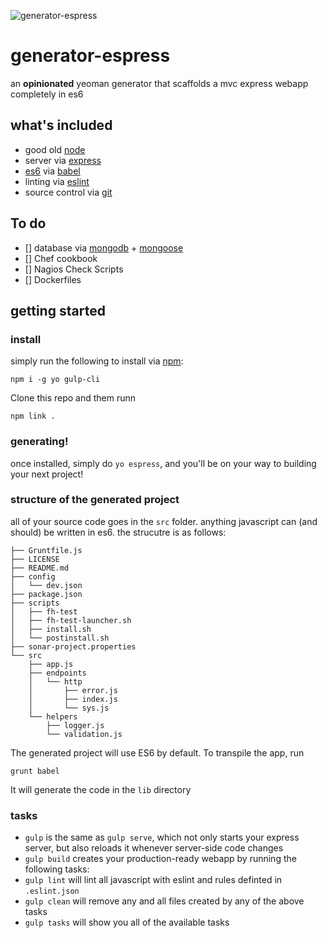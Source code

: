 ![generator-espress](logo-01.png)

# generator-espress
an **opinionated** yeoman generator that scaffolds a mvc express webapp completely in es6

## what's included
- good old [node](https://nodejs.org/en/)
- server via [express](http://expressjs.com/)
- [es6](http://es6-features.org) via [babel](https://babeljs.io/)
- linting via [eslint](http://eslint.org/)
- source control via [git](https://git-scm.com)

## To do

- [] database via [mongodb](https://www.mongodb.org/) + [mongoose](http://mongoosejs.com/)
- [] Chef cookbook
- [] Nagios Check Scripts
- [] Dockerfiles


## getting started
### install
simply run the following to install via [npm](https://www.npmjs.com/):
```
npm i -g yo gulp-cli
```

Clone this repo and them runn
```
npm link .
```

### generating!
once installed, simply do `yo espress`, and you'll be on your way to building your next project!

### structure of the generated project
all of your source code goes in the `src` folder.
anything javascript can (and should) be written in es6.
the strucutre is as follows:
```
├── Gruntfile.js
├── LICENSE
├── README.md
├── config
│   └── dev.json
├── package.json
├── scripts
│   ├── fh-test
│   ├── fh-test-launcher.sh
│   ├── install.sh
│   └── postinstall.sh
├── sonar-project.properties
└── src
    ├── app.js
    ├── endpoints
    │   └── http
    │       ├── error.js
    │       ├── index.js
    │       └── sys.js
    └── helpers
        ├── logger.js
        └── validation.js
```

The generated project will use ES6 by default. To transpile the app, run

```
grunt babel
```

It will generate the code in the `lib` directory


### tasks
- `gulp` is the same as `gulp serve`, which not only starts your express server, but also reloads it whenever server-side code changes
- `gulp build` creates your production-ready webapp by running the following tasks:
- `gulp lint` will lint all javascript with eslint and rules definted in `.eslint.json`
- `gulp clean` will remove any and all files created by any of the above tasks
- `gulp tasks` will show you all of the available tasks
